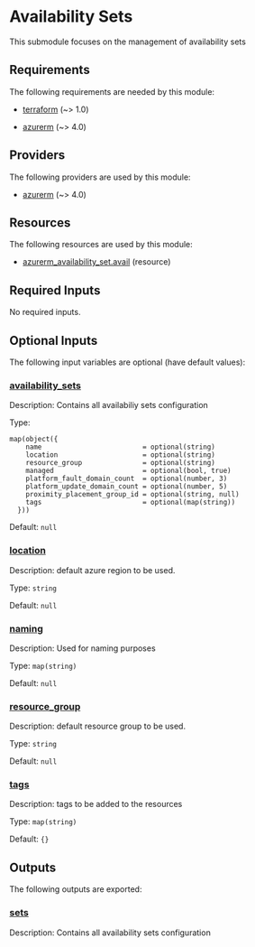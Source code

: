 # Availability Sets

This submodule focuses on the management of availability sets

<!-- BEGIN_TF_DOCS -->
## Requirements

The following requirements are needed by this module:

- <a name="requirement_terraform"></a> [terraform](#requirement\_terraform) (~> 1.0)

- <a name="requirement_azurerm"></a> [azurerm](#requirement\_azurerm) (~> 4.0)

## Providers

The following providers are used by this module:

- <a name="provider_azurerm"></a> [azurerm](#provider\_azurerm) (~> 4.0)

## Resources

The following resources are used by this module:

- [azurerm_availability_set.avail](https://registry.terraform.io/providers/hashicorp/azurerm/latest/docs/resources/availability_set) (resource)

## Required Inputs

No required inputs.

## Optional Inputs

The following input variables are optional (have default values):

### <a name="input_availability_sets"></a> [availability\_sets](#input\_availability\_sets)

Description: Contains all availabiliy sets configuration

Type:

```hcl
map(object({
    name                         = optional(string)
    location                     = optional(string)
    resource_group               = optional(string)
    managed                      = optional(bool, true)
    platform_fault_domain_count  = optional(number, 3)
    platform_update_domain_count = optional(number, 5)
    proximity_placement_group_id = optional(string, null)
    tags                         = optional(map(string))
  }))
```

Default: `null`

### <a name="input_location"></a> [location](#input\_location)

Description: default azure region to be used.

Type: `string`

Default: `null`

### <a name="input_naming"></a> [naming](#input\_naming)

Description: Used for naming purposes

Type: `map(string)`

Default: `null`

### <a name="input_resource_group"></a> [resource\_group](#input\_resource\_group)

Description: default resource group to be used.

Type: `string`

Default: `null`

### <a name="input_tags"></a> [tags](#input\_tags)

Description: tags to be added to the resources

Type: `map(string)`

Default: `{}`

## Outputs

The following outputs are exported:

### <a name="output_sets"></a> [sets](#output\_sets)

Description: Contains all availability sets configuration
<!-- END_TF_DOCS -->

